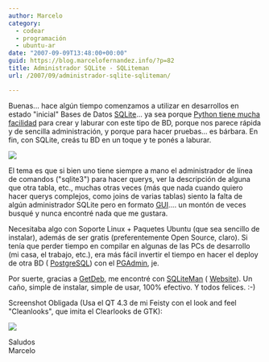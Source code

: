 ```yaml
---
author: Marcelo
category:
  - codear
  - programación
  - ubuntu-ar
date: "2007-09-09T13:48:00+00:00"
guid: https://blog.marcelofernandez.info/?p=82
title: Administrador SQLite - SQLiteman
url: /2007/09/administrador-sqlite-sqliteman/

---
```

Buenas... hace algún tiempo comenzamos a utilizar en desarrollos en estado "inicial" Bases de Datos [SQLite](http://www.sqlite.org/)... ya sea porque [Python tiene mucha facilidad](http://docs.python.org/lib/module-sqlite3.html) para crear y laburar con este tipo de BD, porque nos parece rápida y de sencilla administración, y porque para hacer pruebas... es bárbara. En fin, con SQLite, creás tu BD en un toque y te ponés a laburar.  

[![](http://1.bp.blogspot.com/_nDZ247g0qSM/RuP7vJaDcPI/AAAAAAAAAKw/txL5pWceiAs/s400/sqlite.gif)](http://1.bp.blogspot.com/_nDZ247g0qSM/RuP7vJaDcPI/AAAAAAAAAKw/txL5pWceiAs/s1600-h/sqlite.gif)  

El tema es que si bien uno tiene siempre a mano el administrador de línea de comandos ("sqlite3") para hacer querys, ver la descripción de alguna que otra tabla, etc., muchas otras veces (más que nada cuando quiero hacer querys complejos, como joins de varias tablas) siento la falta de algún administrador SQLite pero en formato [GUI](http://es.wikipedia.org/wiki/IGU).... un montón de veces busqué y nunca encontré nada que me gustara.

Necesitaba algo con Soporte Linux + Paquetes Ubuntu (que sea sencillo de instalar), además de ser gratis (preferentemente Open Source, claro). Si tenía que perder tiempo en compilar en algunas de las PCs de desarrollo (mi casa, el trabajo, etc.), era más fácil invertir el tiempo en hacer el deploy de otra BD ( [PostgreSQL](http://www.postgresql.org/)) con el [PGAdmin](http://www.pgadmin.org/), je.

Por suerte, gracias a [GetDeb](http://www.getdeb.net/), me encontré con [SQLiteMan](http://www.getdeb.net/app.php?name=Sqliteman) ( [Website](http://sqliteman.com/)). Un caño, simple de instalar, simple de usar, 100% efectivo. Y todos felices. :-)

Screenshot Obligada (Usa el QT 4.3 de mi Feisty con el look and feel "Cleanlooks", que imita el Clearlooks de GTK):

[![](http://4.bp.blogspot.com/_nDZ247g0qSM/RuP975aDcQI/AAAAAAAAAK4/WXPUD_Kx9u4/s400/Pantallazo-collection.db+-+Sqliteman.png)](http://4.bp.blogspot.com/_nDZ247g0qSM/RuP975aDcQI/AAAAAAAAAK4/WXPUD_Kx9u4/s1600-h/Pantallazo-collection.db+-+Sqliteman.png)  


Saludos  
Marcelo
